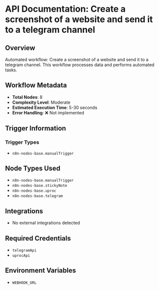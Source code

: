 # API Documentation: Create a screenshot of a website and send it to a telegram channel

## Overview
Automated workflow: Create a screenshot of a website and send it to a telegram channel. This workflow processes data and performs automated tasks.

## Workflow Metadata
- **Total Nodes**: 8
- **Complexity Level**: Moderate
- **Estimated Execution Time**: 5-30 seconds
- **Error Handling**: ❌ Not implemented

## Trigger Information
### Trigger Types
- `n8n-nodes-base.manualTrigger`

## Node Types Used
- `n8n-nodes-base.manualTrigger`
- `n8n-nodes-base.stickyNote`
- `n8n-nodes-base.uproc`
- `n8n-nodes-base.telegram`

## Integrations
- No external integrations detected

## Required Credentials
- `telegramApi`
- `uprocApi`

## Environment Variables
- `WEBHOOK_URL`
